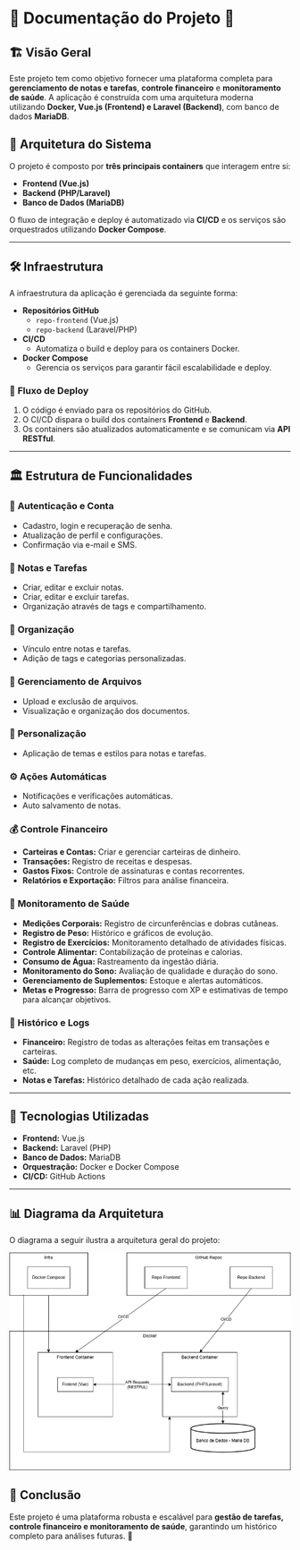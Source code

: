 # 🌟 **Documentação do Projeto** 🌟

## 🏗️ **Visão Geral**
Este projeto tem como objetivo fornecer uma plataforma completa para **gerenciamento de notas e tarefas**, **controle financeiro** e **monitoramento de saúde**. A aplicação é construída com uma arquitetura moderna utilizando **Docker, Vue.js (Frontend) e Laravel (Backend)**, com banco de dados **MariaDB**.

## 📜 **Arquitetura do Sistema**
O projeto é composto por **três principais containers** que interagem entre si:

- **Frontend (Vue.js)**
- **Backend (PHP/Laravel)**
- **Banco de Dados (MariaDB)**

O fluxo de integração e deploy é automatizado via **CI/CD** e os serviços são orquestrados utilizando **Docker Compose**.

---

## 🛠️ **Infraestrutura**
A infraestrutura da aplicação é gerenciada da seguinte forma:

- **Repositórios GitHub**
  - `repo-frontend` (Vue.js)
  - `repo-backend` (Laravel/PHP)
- **CI/CD**
  - Automatiza o build e deploy para os containers Docker.
- **Docker Compose**
  - Gerencia os serviços para garantir fácil escalabilidade e deploy.

### 🔧 **Fluxo de Deploy**
1. O código é enviado para os repositórios do GitHub.
2. O CI/CD dispara o build dos containers **Frontend** e **Backend**.
3. Os containers são atualizados automaticamente e se comunicam via **API RESTful**.

---

## 🏛️ **Estrutura de Funcionalidades**
### 🔐 **Autenticação e Conta**
- Cadastro, login e recuperação de senha.
- Atualização de perfil e configurações.
- Confirmação via e-mail e SMS.

### 📝 **Notas e Tarefas**
- Criar, editar e excluir notas.
- Criar, editar e excluir tarefas.
- Organização através de tags e compartilhamento.

### 📌 **Organização**
- Vínculo entre notas e tarefas.
- Adição de tags e categorias personalizadas.

### 📂 **Gerenciamento de Arquivos**
- Upload e exclusão de arquivos.
- Visualização e organização dos documentos.

### 🎨 **Personalização**
- Aplicação de temas e estilos para notas e tarefas.

### ⚙️ **Ações Automáticas**
- Notificações e verificações automáticas.
- Auto salvamento de notas.

### 💰 **Controle Financeiro**
- **Carteiras e Contas:** Criar e gerenciar carteiras de dinheiro.
- **Transações:** Registro de receitas e despesas.
- **Gastos Fixos:** Controle de assinaturas e contas recorrentes.
- **Relatórios e Exportação:** Filtros para análise financeira.

### 💪 **Monitoramento de Saúde**
- **Medições Corporais:** Registro de circunferências e dobras cutâneas.
- **Registro de Peso:** Histórico e gráficos de evolução.
- **Registro de Exercícios:** Monitoramento detalhado de atividades físicas.
- **Controle Alimentar:** Contabilização de proteínas e calorias.
- **Consumo de Água:** Rastreamento da ingestão diária.
- **Monitoramento do Sono:** Avaliação de qualidade e duração do sono.
- **Gerenciamento de Suplementos:** Estoque e alertas automáticos.
- **Metas e Progresso:** Barra de progresso com XP e estimativas de tempo para alcançar objetivos.

### 📜 **Histórico e Logs**
- **Financeiro:** Registro de todas as alterações feitas em transações e carteiras.
- **Saúde:** Log completo de mudanças em peso, exercícios, alimentação, etc.
- **Notas e Tarefas:** Histórico detalhado de cada ação realizada.

---

## 🚀 **Tecnologias Utilizadas**
- **Frontend:** Vue.js
- **Backend:** Laravel (PHP)
- **Banco de Dados:** MariaDB
- **Orquestração:** Docker e Docker Compose
- **CI/CD:** GitHub Actions

---

## 📊 **Diagrama da Arquitetura**
O diagrama a seguir ilustra a arquitetura geral do projeto:

![Diagrama de Comunicação](../diagramas/diagramaComunicacaoSoftware.png)

## 📝 **Conclusão**
Este projeto é uma plataforma robusta e escalável para **gestão de tarefas, controle financeiro e monitoramento de saúde**, garantindo um histórico completo para análises futuras. 🚀
